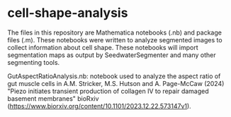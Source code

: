 # cell-shape-analysis
The files in this repository are Mathematica notebooks (.nb) and package files (.m). These notebooks were written to analyze segmented images to collect information about cell shape. These notebooks will import segmentation maps as output by SeedwaterSegmenter and many other segmenting tools.

GutAspectRatioAnalysis.nb: notebook used to analyze the aspect ratio of gut muscle cells in A.M. Stricker, M.S. Hutson and A. Page-McCaw (2024) "Piezo initiates transient production of collagen IV to repair damaged basement membranes" bioRxiv (https://www.biorxiv.org/content/10.1101/2023.12.22.573147v1).
